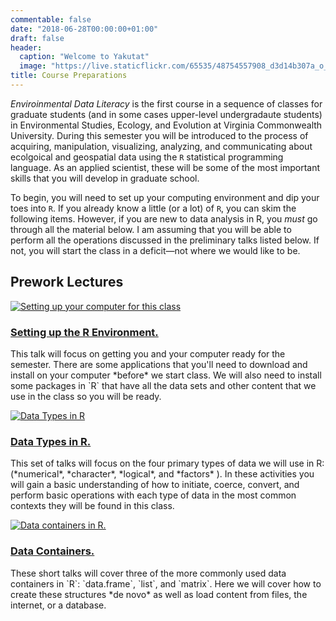 ```yaml
---
commentable: false
date: "2018-06-28T00:00:00+01:00"
draft: false
header: 
  caption: "Welcome to Yakutat"
  image: "https://live.staticflickr.com/65535/48754557908_d3d14b307a_o_d.jpg"
title: Course Preparations
---
```


*Enviroinmental Data Literacy* is the first course in a sequence of classes for graduate students (and in some cases upper-level undergradaute students) in Environmental Studies, Ecology, and Evolution at Virginia Commonwealth University.  During this semester you will be introduced to the process of acquiring, manipulation, visualizing, analyzing, and communicating about ecolgoical and geospatial data using the `R` statistical programming language.  As an applied scientist, these will be some of the most important skills that you will develop in graduate school.

To begin, you will need to set up your computing environment and dip your toes into `R`.  If you already know a little (or a lot) of `R`, you can skim the following items.  However, if you are new to data analysis in R, you *must* go through all the material below.  I am assuming that you will be able to perform all the operations discussed in the preliminary talks listed below.  If not, you will start the class in a deficit—not where we would like to be.




## Prework Lectures

<div class="card-simple">
  <a href="talk/environment/">
      <img src="talk/environment/featured.jpg" class="article-banner" alt="Setting up your computer for this class">
  </a>
  <h3 class="article-title mb-1 mt-3">
    <a href="talk/environment/">Setting up the R Environment.</a>
  </h3>
  <div class="article-style">
  <p>This talk will focus on getting you and your computer ready for the semester.  There are some applications that you'll need to download and install on your computer *before* we start class.  We will also need to install some packages in `R` that have all the data sets and other content that we use in the class so you will be ready.</p>
  </div>
</div>


<div class="card-simple">
  <a href="talk/data_types/">
      <img src="talk/data_types/featured.jpg" class="article-banner" alt="Data Types in R">
  </a>
  <h3 class="article-title mb-1 mt-3">
    <a href="talk/data_types/">Data Types in R.</a>
  </h3>
  <div class="article-style">
  <p>This set of talks will focus on the four primary types of data we will use in R: (*numerical*, *character*, *logical*, and *factors* ).  In these activities you will gain a basic understanding of how to initiate, coerce, convert, and perform basic operations with each type of data in the most common contexts they will be found in this class.</p>
  </div>
</div>



<div class="card-simple">
  <a href="talk/data_containers/">
      <img src="talk/data_containers/featured.jpg" class="article-banner" alt="Data containers in R.">
  </a>
  <h3 class="article-title mb-1 mt-3">
    <a href="talk/data_containers/">Data Containers.</a>
  </h3>
  <div class="article-style">
  <p>These short talks will cover three of the more commonly used data containers in `R`: `data.frame`, `list`, and `matrix`.  Here we will cover how to create these structures *de novo* as well as load content from files, the internet, or a database.</p>
  </div>
</div>



